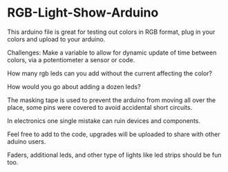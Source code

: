 # RGB-Light-Show-Arduino

This arduino file is great for testing out colors in RGB format, plug in your colors and upload to your arduino.

Challenges:
Make a variable to allow for dynamic update of time between colors, via a potentiometer a sensor or code.

How many rgb leds can you add without the current affecting the color?

How would you go about adding a dozen leds?

The masking tape is used to prevent the arduino from moving all over the place, some pins were covered to avoid accidental short circuits. 

In electronics one single mistake can ruin devices and components.

Feel free to add to the code, upgrades will be uploaded to share with other aduino users.

Faders, additional leds, and other type of lights like led strips should be fun too.
